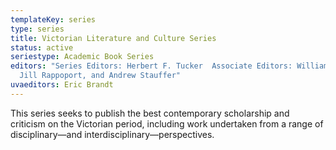 ```yaml
---
templateKey: series
type: series
title: Victorian Literature and Culture Series
status: active
seriestype: Academic Book Series
editors: "Series Editors: Herbert F. Tucker  Associate Editors: William McKelvy,
  Jill Rappoport, and Andrew Stauffer"
uvaeditors: Eric Brandt
---
```

This series seeks to publish the best contemporary scholarship and criticism on the Victorian period, including work undertaken from a range of disciplinary—and interdisciplinary—perspectives.